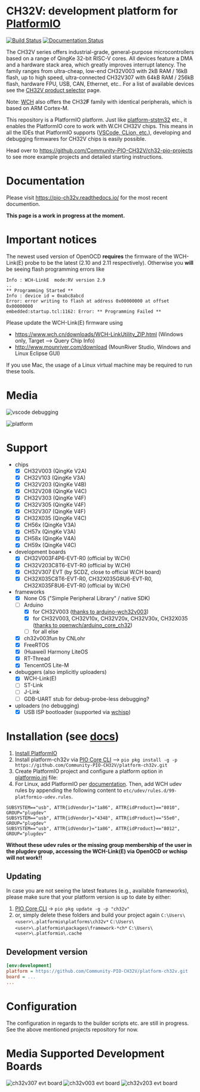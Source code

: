 # CH32V: development platform for [PlatformIO](https://platformio.org)

[![Build Status](https://github.com/Community-PIO-CH32V/platform-ch32v/workflows/Examples/badge.svg)](https://github.com/Community-PIO-CH32V/platform-ch32v/actions) [![Documentation Status](https://readthedocs.org/projects/pio-ch32v/badge/?version=latest)](https://pio-ch32v.readthedocs.io/en/latest/?badge=latest)

The CH32V series offers industrial-grade, general-purpose microcontrollers based on a range of QingKe 32-bit RISC-V cores. All devices feature a DMA and a hardware stack area, which greatly improves interrupt latency. The family ranges from ultra-cheap, low-end CH32V003 with 2kB RAM / 16kB flash, up to high speed, ultra-connected CH32V307 with 64kB RAM / 256kB flash, hardware FPU, USB, CAN, Ethernet, etc.. For a list of available devices see the [CH32V product selector](http://www.wch-ic.com/products/categories/47.html?pid=5) page.

Note: [WCH](http://www.wch-ic.com) also offers the CH32**F** family with identical peripherals, which is based on ARM Cortex-M.

This repository is a PlatformIO platform. Just like [platform-ststm32](https://github.com/platformio/platform-ststm32/) etc., it enables the PlatformIO core to work with W.CH CH32V chips. This means in all the IDEs that PlatformIO supports ([VSCode, CLion, etc.](https://docs.platformio.org/en/latest/integration/ide/index.html)), developing and debugging firmwares for CH32V chips is easily possible.

Head over to https://github.com/Community-PIO-CH32V/ch32-pio-projects to see more example projects and detailed starting instructions.

# Documentation

Please visit https://pio-ch32v.readthedocs.io/ for the most recent documention.

**This page is a work in progress at the moment.**

# Important notices

The newest used version of OpenOCD **requires** the firmware of the WCH-Link(E) probe to be the latest (2.10 and 2.11 respectively). Otherwise you **will** be seeing flash programming errors like

```
Info : WCH-LinkE  mode:RV version 2.9 
..
** Programming Started **
Info : device id = 0xabc8abcd
Error: error writing to flash at address 0x00000000 at offset 0x00000000
embedded:startup.tcl:1162: Error: ** Programming Failed **
```

Please update the WCH-Link(E) firmware using
* https://www.wch.cn/downloads/WCH-LinkUtility_ZIP.html (Windows only, Target --> Query Chip Info)
* http://www.mounriver.com/download (MounRiver Studio, Windows and Linux Eclipse GUI)

If you use Mac, the usage of a Linux virtual machine may be required to run these tools.

# Media
![vscode debugging](docs/debugging_ch32v003.png)

![platform](docs/platform.png)


# Support
- chips
    - [x] CH32V003 (QingKe V2A)
    - [x] CH32V103 (QingKe V3A)
    - [x] CH32V203 (QingKe V4B)
    - [x] CH32V208 (QingKe V4C)
    - [x] CH32V303 (QingKe V4F)
    - [x] CH32V305 (QingKe V4F)
    - [x] CH32V307 (QingKe V4F)
    - [x] CH32X035 (QingKe V4C)
    - [x] CH56x (QingKe V3A)
    - [x] CH57x (QingKe V3A)
    - [x] CH58x (QingKe V4A)
    - [x] CH59x (QingKe V4C)
- development boards
    - [x] CH32V003F4P6-EVT-R0 (official by W.CH)
    - [x] CH32V203C8T6-EVT-R0 (official by W.CH)
    - [x] CH32V307 EVT (by SCDZ, close to official W.CH board)
    - [x] CH32X035C8T6-EVT-R0, CH32X035G8U6-EVT-R0, CH32X035F8U6-EVT-R0  (official by W.CH)
- frameworks
    - [x] None OS ("Simple Peripheral Library" / native SDK)
    - [ ] Arduino
      - [x] for CH32V003 ([thanks to arduino-wch32v003](https://github.com/AlexanderMandera/arduino-wch32v003))
      - [x] for CH32V003, CH32V10x, CH32V20x, CH32V30x, CH32X035 ([thanks to openwch/arduino_core_ch32](https://github.com/openwch/arduino_core_ch32/))
      - [ ] for all else
    - [x] ch32v003fun by CNLohr
    - [x] FreeRTOS
    - [x] (Huawei) Harmony LiteOS
    - [x] RT-Thread
    - [x] TencentOS Lite-M
- debuggers (also implicitly uploaders)
    - [x] WCH-Link(E)
    - [ ] ST-Link
    - [ ] J-Link
    - [ ] GDB-UART stub for debug-probe-less debugging?
- uploaders (no debugging)
  - [x] USB ISP bootloader (supported via [wchisp](https://github.com/ch32-rs/wchisp))
# Installation (see [docs](https://pio-ch32v.readthedocs.io/en/latest/installation.html))

1. [Install PlatformIO](https://platformio.org)
2. Install platform-ch32v via [PIO Core CLI](https://docs.platformio.org/en/latest/integration/ide/vscode.html#platformio-core-cli) --> `pio pkg install -g -p https://github.com/Community-PIO-CH32V/platform-ch32v.git`
3. Create PlatformIO project and configure a platform option in [platformio.ini](https://docs.platformio.org/page/projectconf.html) file:
4. For Linux, add PlatformIO per [documentation](https://docs.platformio.org/en/latest/core/installation/udev-rules.html#platformio-udev-rules). Then, add WCH udev rules by appending the following content to `etc/udev/rules.d/99-platformio-udev.rules`.

```
SUBSYSTEM=="usb", ATTR{idVendor}="1a86", ATTR{idProduct}=="8010", GROUP="plugdev"
SUBSYSTEM=="usb", ATTR{idVendor}="4348", ATTR{idProduct}=="55e0", GROUP="plugdev"
SUBSYSTEM=="usb", ATTR{idVendor}="1a86", ATTR{idProduct}=="8012", GROUP="plugdev"
```

**Without these udev rules or the missing group membership of the user in the plugdev group, accessing the WCH-Link(E) via OpenOCD or wchisp will not work!!**

## Updating

In case you are not seeing the latest features (e.g., available frameworks), please make sure that your platform version is up to date by either:
1. [PIO Core CLI](https://docs.platformio.org/en/latest/integration/ide/vscode.html#platformio-core-cli) -> `pio pkg update -g -p "ch32v"`
2. or, simply delete these folders and build your project again
 `C:\Users\<user>\.platformio\platforms\ch32v*`
 `C:\Users\<user>\.platformio\packages\framework-*ch*`
 `C:\Users\<user>\.platformio\.cache`


## Development version

```ini
[env:development]
platform = https://github.com/Community-PIO-CH32V/platform-ch32v.git
board = ...
...
```

# Configuration

The configuration in regards to the builder scripts etc. are still in progress. See the above mentioned projects repository for now.

# Media Supported Development Boards

![ch32v307 evt board](docs/ch307_evt.jpg)
![ch32v003 evt board](docs/ch32v003_evt.jpg)
![ch32v203 evt board](docs/ch32v203_evt.jpg)
